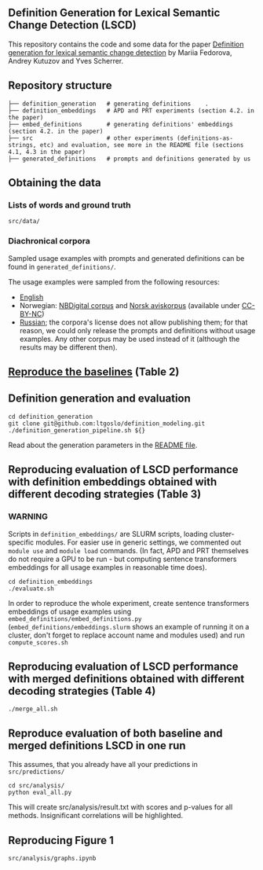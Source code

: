 ## Definition Generation for Lexical Semantic Change Detection (LSCD)

This repository contains the code and some data for the paper [Definition generation for lexical semantic change detection](https://arxiv.org/abs/2406.14167) by Mariia Fedorova, Andrey Kutuzov and Yves Scherrer.

## Repository structure
    ├── definition_generation   # generating definitions    .
    ├── definition_embeddings   # APD and PRT experiments (section 4.2. in the paper)
    ├── embed_definitions       # generating definitions' embeddings (section 4.2. in the paper)
    ├── src                     # other experiments (definitions-as-strings, etc) and evaluation, see more in the README file (sections 4.1, 4.3 in the paper)
    ├── generated_definitions   # prompts and definitions generated by us

## Obtaining the data

### Lists of words and ground truth

```src/data/``` 

### Diachronical corpora

Sampled usage examples with prompts and generated definitions can be found in ```generated_definitions/```.

The usage examples were sampled from the following resources:

- [English](https://www.ims.uni-stuttgart.de/en/research/resources/corpora/sem-eval-ulscd-eng/)
- Norwegian: [NBDigital corpus](https://www.nb.no/sprakbanken/ressurskatalog/oai-nb-no-sbr-34/) and [Norsk aviskorpus](https://www.nb.no/sprakbanken/ressurskatalog/oai-nb-no-sbr-4/) (available under [CC-BY-NC](https://creativecommons.org/licenses/by-nc/4.0/))
- [Russian](https://ruscorpora.ru/new/en/corpora-usage.html); the corpora's license does not allow publishing them; for that reason, we could only release the prompts and definitions without usage examples. Any other corpus may be used instead of it (although the results may be different then).

## [Reproduce the baselines](https://github.com/ltgoslo/Definition-generation-for-LSCD/tree/main/src#reproduce-lesk-baselines) (Table 2)

## Definition generation and evaluation

```commandline
cd definition_generation
git clone git@github.com:ltgoslo/definition_modeling.git
./definition_generation_pipeline.sh ${}
```
Read about the generation parameters in the [README file](definition_generation/README.md).

## Reproducing evaluation of LSCD performance with definition embeddings obtained with different decoding strategies (Table 3)

### WARNING

Scripts in `definition_embeddings/` are SLURM scripts, loading cluster-specific modules. For easier use in generic settings, we commented out `module use` and `module load` commands. 
(In fact, APD and PRT themselves do not require a GPU to be run - but computing sentence transformers embeddings for all usage examples in reasonable time does).

```commandline
cd definition_embeddings
./evaluate.sh
```

In order to reproduce the whole experiment, create sentence transformers embeddings of usage examples using `embed_definitions/embed_definitions.py` (`embed_definitions/embeddings.slurm` shows an example of running it on a cluster, don't forget to replace account name and modules used) and run `compute_scores.sh`

## Reproducing evaluation of LSCD performance with merged definitions obtained with different decoding strategies (Table 4)

```commandline
./merge_all.sh
```

## Reproduce evaluation of both baseline and merged definitions LSCD in one run

This assumes, that you already have all your predictions in `src/predictions/`

```commandline
cd src/analysis/
python eval_all.py
```

This will create src/analysis/result.txt with scores and p-values for all methods. Insignificant correlations will be highlighted.

## Reproducing Figure 1

`src/analysis/graphs.ipynb`
